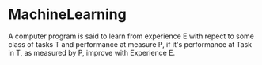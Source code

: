 # MachineLearning

A computer program is said to learn from experience E with repect to some class of tasks T and performance at measure P, if it's performance at Task in T, as measured by P, improve with Experience E.
